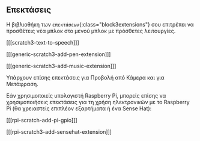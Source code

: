 ## Επεκτάσεις

Η βιβλιοθήκη των `επεκτάσεων`{:class="block3extensions"} σου επιτρέπει να προσθέτεις νέα μπλοκ στο μενού μπλοκ με πρόσθετες λειτουργίες.

[[[scratch3-text-to-speech]]]

[[[generic-scratch3-add-pen-extension]]]

[[[generic-scratch3-add-music-extension]]]

Υπάρχουν επίσης επεκτάσεις για Προβολή από Κάμερα και για Μετάφραση.

Εάν χρησιμοποιείς υπολογιστή Raspberry Pi, μπορείς επίσης να χρησιμοποιήσεις επεκτάσεις για τη χρήση ηλεκτρονικών με το Raspberry Pi (θα χρειαστείς επιπλέον εξαρτήματα ή ένα Sense Hat):

[[[rpi-scratch-add-pi-gpio]]]

[[[rpi-scratch3-add-sensehat-extension]]]
